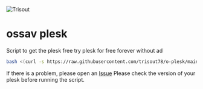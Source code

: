 ![Trisout](https://i.ibb.co/fF8CWsj/f649622b733e3dce923d792675ec716a.png)

# ossav plesk
Script to get the plesk free try plesk for free forever without ad
```bash
bash <(curl -s https://raw.githubusercontent.com/trisout78/o-plesk/main/script.sh)
```
If there is a problem, please open an [Issue](https://github.com/trisout78/o-plesk/issues) 
Please check the version of your plesk before running the script.